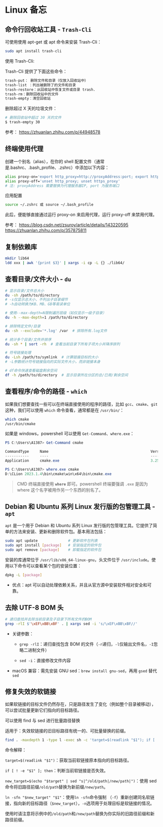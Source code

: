 # Linux 备忘

## 命令行回收站工具 - `Trash-Cli`

可使用使用 apt-get 或 apt 命令来安装 Trash-Cli：

```bash
sudo apt install trash-cli
```

使用 Trash-Cli:

Trash-Cli 提供了下面这些命令：

```bash
trash-put： 删除文件和目录（仅放入回收站中）
trash-list ：列出被删除了的文件和目录
trash-restore：从回收站中恢复文件或目录 trash.
trash-rm：删除回收站中的文件
trash-empty：清空回收站
```

删除超过 X 天的垃圾文件：

```bash
# 删除回收站中超过 30 天的文件
$ trash-empty 30
```

参考：
<https://zhuanlan.zhihu.com/p/44948578>

## 终端使用代理

创建一个别名（alias），在你的 shell 配置文件（通常是.bashrc、.bash_profile、.zshrc）中添加以下内容：

```bash
alias proxy-on='export http_proxy=http://proxyAddress:port; export https_proxy=http://proxyAddress:port'
alias proxy-off='unset http_proxy; unset https_proxy'
# 注: proxyAddress 需要替换为代理服务器IP, port 为服务端口
```

应用配置

```bash
source ~/.zshrc 或 source ~/.bash_profile
```

此后，便能够直接通过运行 proxy-on 来启用代理，运行 proxy-off 来禁用代理。

参考：
<https://blog.csdn.net/zsuroy/article/details/143220595>
<https://zhuanlan.zhihu.com/p/357875811>

## 复制依赖库

```bash
mkdir lib64
ldd xxx | awk '{print $3}' | xargs -i cp -L {} ./lib64/
```

## 查看目录/文件大小 - `du`

```bash
# 显示目录/文件总大小
du -sh /path/to/directory
# -s仅显示总大小，不列出子目录细节
# -h自动转换为KB、MB、GB等易读单位

# 使用--max-depth=N限制遍历层级（如仅显示一级子目录）
du -h --max-depth=1 /path/to/directory

# 排除特定文件/目录
du -sh --exclude='*.log' /var  # 排除所有.log文件

# 统计多个目录/文件并排序
du -sh * | sort -rh  # 查看当前目录下所有子项大小并降序排列

# 符号链接处理
du -Lsh /path/to/symlink  # 计算链接目标的大小
# -L参数统计符号链接指向的实际文件大小，而非链接本身

# df命令快速查看磁盘剩余空间
df -h /path/to/directory  # 显示目录所在分区的总/已用/剩余空间
```

## 查看程序/命令的路径 - `which`

如果我们想要查找一些可以在终端直接使用的程序的路径，比如 `gcc`、`cmake`、`git` 这种，我们可以使用 `which` 命令查看，通常都是在 `/usr/bin/`：

```bash
which cmake
/usr/bin/cmake
```

如果是 windows，powershell 可以使用 `Get-Command`、`where.exe`：

```powershell
PS C:\Users\A1387> Get-Command cmake

CommandType     Name                                               Version    Source
-----------     ----                                               -------    ------
Application     cmake.exe                                          3.25.2.0   D:\CLion 2023.1.4\bin\cmake\win\x64\bin\cmake.exe

PS C:\Users\A1387> where.exe cmake
D:\CLion 2023.1.4\bin\cmake\win\x64\bin\cmake.exe
```

> CMD 终端直接使用 **`where`** 即可。powershell 终端要强调 `.exe` 是因为 where 这个名字被用作另一个东西的别名了。

## Debian 和 Ubuntu 系列 Linux 发行版的包管理工具 - `apt`

`apt` 是一个用于 Debian 和 Ubuntu 系列 Linux 发行版的包管理工具。它提供了简单的方法来安装、更新和删除软件包。基本用法包括：

```bash
sudo apt update              # 更新软件包列表
sudo apt install [package]   # 安装指定的软件包
sudo apt remove [package]    # 卸载指定的软件包
```

安装的库通常位于 `/usr/lib/x86_64-linux-gnu`，头文件位于 `/usr/include`。使用以下命令可以查看某个包的安装位置：

```bash
dpkg -L [package]
```

- 优点：apt 可以自动处理依赖关系，并且从官方源中安装软件相对安全和可靠。

## 去除 UTF-8 BOM 头

```bash
# 递归查找并去除当前目录及子目录下所有文件的BOM
grep -rlI $'\xEF\xBB\xBF' . | xargs sed -i 's/\xEF\xBB\xBF//'
```

- 关键参数：

    - `grep -rlI`：递归查找包含 BOM 的文件（`-r`递归，`-l`仅输出文件名，`-I`忽略二进制文件）

    - `sed -i`：直接修改文件内容
- macOS 兼容：需先安装 GNU sed：`brew install gnu-sed`，再用 `gsed` 替代 `sed`

## 修复失效的软链接

如果软链接的目标文件仍然存在，只是路径发生了变化（例如整个目录被移动），可以尝试批量更新它们指向的目标路径。

可以使用 find 与 sed 进行批量路径替换

适用于：失效软链接的旧目标路径有统一的、可批量替换的前缀。


```bash
find . -maxdepth 1 -type l -exec sh -c 'target=$(readlink "$1"); if [ ! -e "$1" ]; then new_target=$(echo "$target" | sed "s|^/old/path|/new/path|"); ln -sfn "$new_target" "$1"; echo "已修复: $1"; fi' sh {} \;
```

命令解释：

`target=$(readlink "$1")`：获取当前软链接原本指向的目标路径。

`if [ ! -e "$1" ]; then`：判断当前软链接是否失效。

`new_target=$(echo "$target" | sed "s|^/old/path|/new/path|")`：使用 sed命令将旧路径前缀`/old/path`替换为新前缀`/new/path`。

`ln -sfn "$new_target" "$1"`：使用`ln -sfn`命令强制 （`-f`）重新创建同名软链接，指向新的目标路径（`$new_target`），`-n`选项用于处理目标是软链接的情况。

使用时请注意将示例中的`/old/path`和`/new/path`替换为你实际的旧路径前缀和新路径前缀。